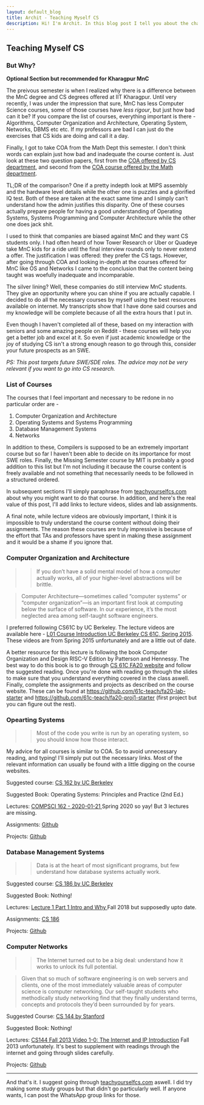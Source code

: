 ```yaml
---
layout: default_blog
title: Archit - Teaching Myself CS
description: Hi! I'm Archit. In this blog post I tell you about the challenges I had to face in my degree plan and how I'm trying to resolve those by studying important computer science topics on my own.
---
```


## Teaching Myself CS

### But Why?

**Optional Section but recommended for Kharagpur MnC**

The preivous semester is when I realized why there is a difference between the MnC degree and CS degrees offered at IIT Kharagpur. Until very recently, I was under the impression that sure, MnC has less Computer Science courses, some of those courses have _less rigour_, but just how bad can it be? If you compare the list of courses, everything important is there - Algorithms, Computer Organization and Architecture, Operating System, Networks, DBMS etc etc. If my professors are bad I can just do the exercises that CS kids are doing and call it a day.

Finally, I got to take COA from the Math Dept this semester. I don't think words can explain just how bad and inadequate the course content is. Just look at these two question papers, first from the [COA offered by CS department](http://www.library.iitkgp.ac.in/pages/SemQuestionWiki/images/2/21/CS31007_Computer_Organization_and_Architecture_MA_2016.pdf), and second from the [COA course offered by the Math department](https://static.metakgp.org/peqp/2016/Mid-Autumn%20Semester/Math/MA31009_Comp.%20Org%20&%20Arch._(Autumn%20Sem%20Exam%202016).pdf).

TL;DR of the comparison? One if a pretty indepth look at MIPS assembly and the hardware level details while the other one is puzzles and a glorified IQ test. Both of these are taken at the exact same time and I simply can't understand how the admin justifies this disparity. One of these courses actually prepare people for having a good understanding of Operating Systems, Systems Programming and Computer Architecture while the other one does jack shit. 

I used to think that companies are biased against MnC and they want CS students only. I had often heard of how Tower Research or Uber or Quadeye take MnC kids for a ride until the final interview rounds only to never extend a offer. The justification I was offered: they prefer the CS tags. However, after going through COA and looking in-depth at the courses offered for MnC like OS and Networks I came to the conclusion that the content being taught was woefully inadequate and incomparable. 

The silver lining? Well, these companies do still interview MnC students. They give an opportunity where you can shine if you are actually capable. I decided to do all the necessary courses by myself using the best resources available on internet. My transcripts show that I have done said courses and my knowledge will be complete because of all the extra hours that I put in. 

Even though I haven't completed all of these, based on my interaction with seniors and some amazing people on Reddit - these courses will help you get a better job and excel at it. So even if just academic knowledge or the joy of studying CS isn't a strong enough reason to go through this, consider your future prospects as an SWE.

_PS: This post targets future SWE/SDE roles. The advice may not be very relevant if you want to go into CS research._

### List of Courses

The courses that I feel important and necessary to be redone in no particular order are -

 1. Computer Organization and Architecture
 2. Operating Systems and Systems Programming
 3. Database Management Systems
 4. Networks

In addition to these, Compilers is supposed to be an extremely important course but so far I haven't been able to decide on its importance for most SWE roles. Finally, the Missing Semester course by MIT is probably a good addition to this list but I'm not including it because the course content is freely available and not something that necessarily needs to be followed in a structured ordered. 

In subsequent sections I'll simply paraphrase from [teachyourselfcs.com](https://teachyourselfcs.com) about why you might want to do that course. In addition, and here's the real value of this post, I'll add links to lecture videos, slides and lab assignments. 

A final note, while lecture videos are obviously important, I think it is impossible to truly understand the course content without doing their assignments. The reason these courses are truly impressive is because of the effort that TAs and professors have spent in making these assignment and it would be a shame if you ignore that. 

### Computer Organization and Architecture

>> If you don’t have a solid mental model of how a computer actually works, all of your higher-level abstractions will be brittle.	

> Computer Architecture—sometimes called “computer systems” or “computer organization”—is an important first look at computing below the surface of software. In our experience, it’s the most neglected area among self-taught software engineers.

I preferred following CS61C by UC Berkeley. The lecture videos are available here - [L01 Course Introduction UC Berkeley CS 61C, Spring 2015](https://www.youtube.com/watch?v=9y_sUqHeyy8&list=PLhMnuBfGeCDM8pXLpqib90mDFJI-e1lpk&ab_channel=SatyakiranDuggina). These videos are from Spring 2015 unfortunately and are a little out of date.

A better resource for this lecture is following the book Computer Organization and Design RISC-V Edition by Patterson and Hennessy. The best way to do this book is to go through [CS 61C FA20 website](https://cs61c.org/fa20/) and follow the suggested reading. Once you're done with reading go through the slides to make sure that you understand everything covered in the class aswell. Finally, complete the assignments and projects as described on the course website. These can be found at https://github.com/61c-teach/fa20-lab-starter and https://github.com/61c-teach/fa20-proj1-starter (first project but you can figure out the rest).

### Opearting Systems

>> Most of the code you write is run by an operating system, so you should know how those interact.	

My advice for all courses is similar to COA. So to avoid unnecessary reading, and typing! I'll simply put out the necessary links. Most of the relevant information can usually be found with a little digging on the course websites.

Suggested course: [CS 162 by UC Berkeley](https://cs162.org/)

Suggested Book: Operating Systems: Principles and Practice (2nd Ed.)

Lectures: [COMPSCI 162 - 2020-01-21
](https://www.youtube.com/watch?v=itfEcA3TXq4&list=PLIMsSuI81pxq7c91oQMpmXgmGICbuDA_c&ab_channel=WebcastDepartmental) Spring 2020 so yay! But 3 lectures are missing.

Assignments: [Github](https://github.com/Berkeley-CS162/student0)

Projects: [Github](https://github.com/Berkeley-CS162/group0)

### Database Management Systems

>> Data is at the heart of most significant programs, but few understand how database systems actually work.	

Suggested course: [CS 186 by UC Berkeley](https://cs186berkeley.net/)

Suggested Book: Nothing!

Lectures: [Lecture 1 Part 1 Intro and Why
](https://www.youtube.com/watch?v=j-iq40QBJy8&list=PLYp4IGUhNFmw8USiYMJvCUjZe79fvyYge&ab_channel=CS186Berkeley) Fall 2018 but supposedly upto date.

Assignments: [CS 186](https://cs186berkeley.net/) 

Projects: [Github](https://github.com/berkeley-cs186/fa20-moocbase )

### Computer Networks

>> The Internet turned out to be a big deal: understand how it works to unlock its full potential.	

> Given that so much of software engineering is on web servers and clients, one of the most immediately valuable areas of computer science is computer networking. Our self-taught students who methodically study networking find that they finally understand terms, concepts and protocols they’d been surrounded by for years.



Suggested Course: [CS 144 by Stanford](https://cs144.github.io/)

Suggested Book: Nothing! 

Lectures: [CS144 Fall 2013 Video 1-0: The Internet and IP Introduction](https://www.youtube.com/watch?v=-nciJGUPyAM&list=PLEAYkSg4uSQ2dr0XO_Nwa5OcdEcaaELSG&index=1&ab_channel=PhilipLevis) Fall 2013 unfortunately. It's best to supplement with readings through the internet and going through slides carefully.

Projects: [Github](https://github.com/CS144/sponge)

---

And that's it. I suggest going through [teachyourselfcs.com](https://teachyourselfcs.com) aswell. I did try making some study groups but that didn't go particularly well. If anyone wants, I can post the WhatsApp group links for those. 
